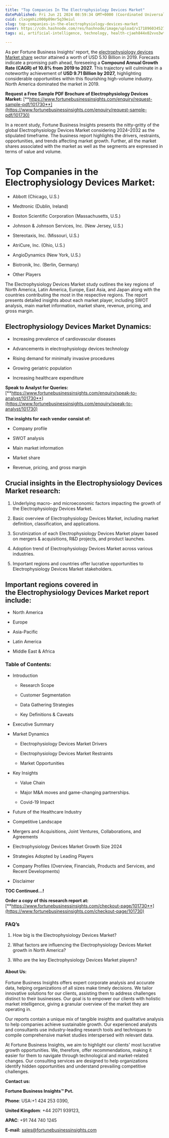 ```yaml
---
title: "Top Companies In The Electrophysiology Devices Market"
datePublished: Fri Jun 21 2024 08:59:34 GMT+0000 (Coordinated Universal Time)
cuid: clxogmhiz000p09mr5q39eiul
slug: top-companies-in-the-electrophysiology-devices-market
cover: https://cdn.hashnode.com/res/hashnode/image/upload/v1718960345279/e6d64f1d-98cf-4f74-afca-390391e6b0c7.png
tags: ai, artificial-intelligence, technology, health-cjaeh844x02vvo3wtj5r2s75q, healthcare, electrophysiology-devices-market

---
```


As per Fortune Business Insights’ report, the [electrophysiology devices Market share](https://www.fortunebusinessinsights.com/industry-reports/electrophysiology-devices-market-101730) sector attained a worth of USD 5.10 Billion in 2019. Forecasts indicate a promising path ahead, foreseeing a **Compound Annual Growth Rate (CAGR) of 10.8% from 2019 to 2027.** This trajectory will culminate in a noteworthy achievement of **USD 9.71 Billion by 2027,** highlighting considerable opportunities within this flourishing high-volume industry. North America dominated the market in 2019.

**Request a Free Sample PDF Brochure of Electrophysiology Devices Market:** [**https://www.fortunebusinessinsights.com/enquiry/request-sample-pdf/101730**](https://www.fortunebusinessinsights.com/enquiry/request-sample-pdf/101730)

In a recent study, Fortune Business Insights presents the nitty-gritty of the global Electrophysiology Devices Market considering 2024–2032 as the stipulated timeframe. The business report highlights the drivers, restraints, opportunities, and trends affecting market growth. Further, all the market shares associated with the market as well as the segments are expressed in terms of value and volume.

# **Top Companies in the Electrophysiology Devices Market:**

* Abbott (Chicago, U.S.)
    
* Medtronic (Dublin, Ireland)
    
* Boston Scientific Corporation (Massachusetts, U.S.)
    
* Johnson & Johnson Services, Inc. (New Jersey, U.S.)
    
* Stereotaxis, Inc. (Missouri, U.S.)
    
* AtriCure, Inc. (Ohio, U.S.)
    
* AngioDynamics (New York, U.S.)
    
* Biotronik, Inc. (Berlin, Germany)
    
* Other Players
    

The Electrophysiology Devices Market study outlines the key regions of North America, Latin America, Europe, East Asia, and Japan along with the countries contributing the most in the respective regions. The report presents detailed insights about each market player, including SWOT analysis, main market information, market share, revenue, pricing, and gross margin.

## Electrophysiology Devices Market **Dynamics**:

* Increasing prevalence of cardiovascular diseases
    
* Advancements in electrophysiology devices technology
    
* Rising demand for minimally invasive procedures
    
* Growing geriatric population
    
* Increasing healthcare expenditure
    

**Speak to Analyst for Queries:** [**https://www.fortunebusinessinsights.com/enquiry/speak-to-analyst/101730**](https://www.fortunebusinessinsights.com/enquiry/speak-to-analyst/101730)

**The insights for each vendor consist of:**

* Company profile
    
* SWOT analysis
    
* Main market information
    
* Market share
    
* Revenue, pricing, and gross margin
    

## **Crucial insights in the Electrophysiology Devices Market research:**

1. Underlying macro- and microeconomic factors impacting the growth of the Electrophysiology Devices Market.
    
2. Basic overview of Electrophysiology Devices Market, including market definition, classification, and applications.
    
3. Scrutinization of each Electrophysiology Devices Market player based on mergers & acquisitions, R&D projects, and product launches.
    
4. Adoption trend of Electrophysiology Devices Market across various industries.
    
5. Important regions and countries offer lucrative opportunities to Electrophysiology Devices Market stakeholders.
    

## **Important regions covered in the Electrophysiology Devices Market report include:**

* North America
    
* Europe
    
* Asia-Pacific
    
* Latin America
    
* Middle East & Africa
    

### **Table of Contents:**

* Introduction
    
    * Research Scope
        
    * Customer Segmentation
        
    * Data Gathering Strategies
        
    * Key Definitions & Caveats
        
* Executive Summary
    
* Market Dynamics
    
    * Electrophysiology Devices Market Drivers
        
    * Electrophysiology Devices Market Restraints
        
    * Market Opportunities
        
* Key Insights
    
    * Value Chain
        
    * Major M&A moves and game-changing partnerships.
        
    * Covid-19 Impact
        
* Future of the Healthcare Industry
    
* Competitive Landscape
    
* Mergers and Acquisitions, Joint Ventures, Collaborations, and Agreements
    
* Electrophysiology Devices Market Growth Size 2024
    
* Strategies Adopted by Leading Players
    
* Company Profiles (Overview, Financials, Products and Services, and Recent Developments)
    
* Disclaimer
    

**TOC Continued…!**

**Order a copy of this research report at:** [**https://www.fortunebusinessinsights.com/checkout-page/101730**](https://www.fortunebusinessinsights.com/checkout-page/101730)

### **FAQ’s**

1. How big is the Electrophysiology Devices Market?
    
2. What factors are influencing the Electrophysiology Devices Market growth in North America?
    
3. Who are the key Electrophysiology Devices Market players?
    

#### **About Us:**

Fortune Business Insights offers expert corporate analysis and accurate data, helping organizations of all sizes make timely decisions. We tailor innovative solutions for our clients, assisting them to address challenges distinct to their businesses. Our goal is to empower our clients with holistic market intelligence, giving a granular overview of the market they are operating in.

Our reports contain a unique mix of tangible insights and qualitative analysis to help companies achieve sustainable growth. Our experienced analysts and consultants use industry-leading research tools and techniques to compile comprehensive market studies interspersed with relevant data.

At Fortune Business Insights, we aim to highlight our clients' most lucrative growth opportunities. We, therefore, offer recommendations, making it easier for them to navigate through technological and market-related changes. Our consulting services are designed to help organizations identify hidden opportunities and understand prevailing competitive challenges.

**Contact us:**

**Fortune Business Insights™ Pvt.**

**Phone**: USA:+1 424 253 0390,

**United Kingdom**: +44 2071 939123,

**APAC**: +91 744 740 1245

**E-mail:** [sales@fortunebusinessinsights.com](mailto:sales@fortunebusinessinsights.com)
